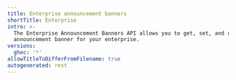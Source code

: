 ```yaml
---
title: Enterprise announcement banners
shortTitle: Enterprise
intro: >-
  The Enterprise Announcement Banners API allows you to get, set, and remove the
  announcement banner for your enterprise.
versions:
  ghec: '*'
allowTitleToDifferFromFilename: true
autogenerated: rest
---
```




<!-- Content after this section is automatically generated -->
